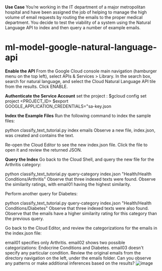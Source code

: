 **Use Case** 
You’re working in the IT department of a major metropolitan hospital and have been assigned the job of helping to manage the high volume of email requests by routing the emails to the proper medical department. You decide to test the viability of a system using the Natural Language API to index and then query a number of example emails.

# ml-model-google-natural-language-api

**Enable the API**
  From the Google Cloud console main navigation (hamburger menu on the top left), select APIs & Services > Library.
  In the search box, search for natural language, and select the Cloud Natural Language API tile from the results.
  Click ENABLE.
  
**Authenticate the Service Account**
set the project : 
  $gcloud config set project <PROJECT_ID>
  $export GOOGLE_APPLICATION_CREDENTIALS="sa-key.json

**Index the Example Files**
  Run the following command to index the sample files:
  
  python classify_text_tutorial.py index emails
  Observe a new file, index.json, was created and contains the text.
  
  Re-open the Cloud Editor to see the new index.json file. Click the file to open it and review the returned JSON.

**Query the Index**
  Go back to the Cloud Shell, and query the new file for the Arthritis category:
  
  python classify_text_tutorial.py query-category index.json "Health/Health Conditions/Arthritis"
  Observe that three indexed texts were found. Observe the similarity ratings, with email01 having the highest similarity.
  
  Perform another query for Diabetes:
  
  python classify_text_tutorial.py query-category index.json "Health/Health Conditions/Diabetes"
  Observe that three indexed texts were also found. Observe that the emails have a higher similarity rating for this category than the previous query.
  
  Go back to the Cloud Editor, and review the categorizations for the emails in the index.json file:
  
  email01 specifies only Arthritis.
  email02 shows two possible categorizations: Endocrine Conditions and Diabetes.
  email03 doesn't specify any particular condition.
  Review the original emails from the directory navigation on the left, under the emails folder. Can you observe any patterns or make additional inferences based on the results?
![image](https://github.com/rameshjoshi/ml-model-google-natural-language-api/assets/7277702/2cb31205-fa36-4738-b06f-0cb72fb20328)


